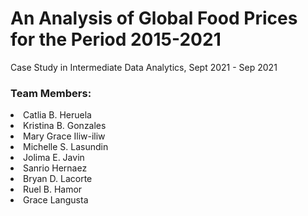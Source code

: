 # An Analysis of Global Food Prices for the Period 2015-2021
Case Study in Intermediate Data Analytics, Sept 2021 - Sep 2021

<h3>Team Members:</h3>
<li>Catlia B. Heruela</li>
<li>Kristina B. Gonzales</li>
<li>Mary Grace Iliw-iliw</li>
<li>Michelle S. Lasundin</li>
<li>Jolima E. Javin</li>
<li>Sanrio Hernaez</li>
<li>Bryan D. Lacorte</li>
<li>Ruel B. Hamor</li>
<li>Grace Langusta</li>
